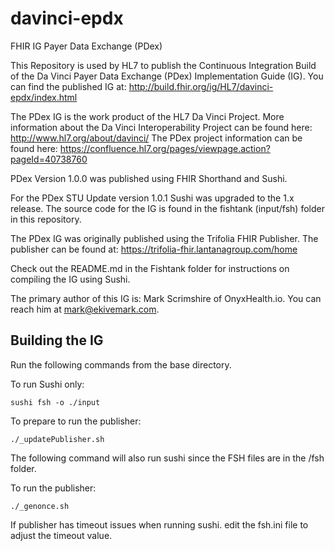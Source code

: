 # davinci-epdx
FHIR IG Payer Data Exchange (PDex)

This Repository is used by HL7 to publish the Continuous Integration Build of the Da Vinci Payer Data Exchange (PDex)
Implementation Guide (IG). You can find the published IG at: http://build.fhir.org/ig/HL7/davinci-epdx/index.html

The PDex IG is the work product of the HL7 Da Vinci Project.
More information about the Da Vinci Interoperability Project can be found here: http://www.hl7.org/about/davinci/
The PDex project information can be found here: https://confluence.hl7.org/pages/viewpage.action?pageId=40738760

PDex Version 1.0.0 was published using FHIR Shorthand and Sushi. 

For the PDex STU Update version 1.0.1 Sushi was upgraded to the 1.x release. The source code for the IG
is found in the fishtank (input/fsh) folder in this repository.

The PDex IG was originally published using the Trifolia FHIR Publisher. 
The publisher can be found at: https://trifolia-fhir.lantanagroup.com/home

Check out the README.md in the Fishtank folder for instructions on compiling the IG using Sushi.

The primary author of this IG is: Mark Scrimshire of OnyxHealth.io. You can reach him at mark@ekivemark.com.

## Building the IG

Run the following commands from the base directory.

To run Sushi only:

    sushi fsh -o ./input
    
    
To prepare to run the publisher:

    ./_updatePublisher.sh
    
The following command will also run sushi since the FSH files are in the /fsh folder.

To run the publisher:

    ./_genonce.sh
    
If publisher has timeout issues when running sushi. edit the fsh.ini file to adjust the timeout value. 

